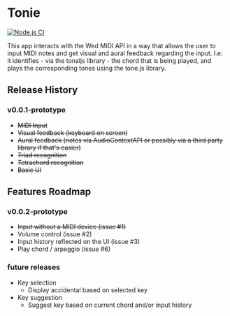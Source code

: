 # Tonie
[![Node.js CI](https://github.com/jorgeguberte/tonie/actions/workflows/node.js.yml/badge.svg?branch=main)](https://github.com/jorgeguberte/tonie/actions/workflows/node.js.yml)


This app interacts with the Wed MIDI API in a way that allows the user to input MIDI notes and get visual and aural feedback regarding the input. 
I.e: it identifies - via the tonaljs  library - the chord that is being played, and plays the corresponding tones using the tone.js library.

## Release History

### v0.0.1-prototype
- ~~MIDI Input~~
-  ~~Visual feedback (keyboard on screen)~~
- ~~Aural feedback (notes via AudioContextAPI or possibly via a third party library if that's easier)~~
- ~~Triad recognition~~
- ~~Tetrachord recognition~~
- ~~Basic UI~~

## Features Roadmap
  
  ### v0.0.2-prototype
- ~~Input without a MIDI device (issue #1)~~
- Volume control (issue #2)
- Input history reflected on the UI (issue #3)
- Play chord / arpeggio (issue #6)


### future releases
- Key selection
  - Display accidental based on selected key
- Key suggestion
  - Suggest key based on current chord and/or input history